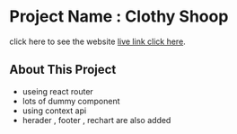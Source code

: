# Project Name : Clothy Shoop

click here to see the website [live link click here](https://github.com/facebook/create-react-app).

## About This Project

* useing react router 
* lots of dummy component 
* using context api 
* herader , footer , rechart are also added



